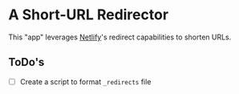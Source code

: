# A Short-URL Redirector

This "app" leverages [Netlify](https://netlify.com)'s redirect capabilities to
shorten URLs.

## ToDo's

- [ ] Create a script to format `_redirects` file
